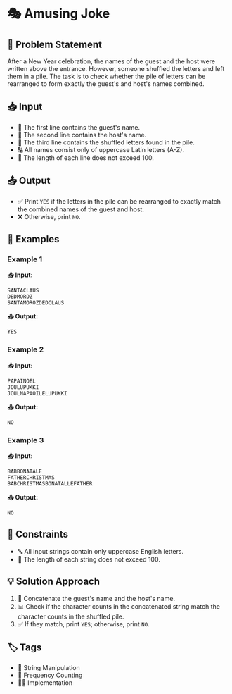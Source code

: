 # 🎭 Amusing Joke

## 📖 Problem Statement
After a New Year celebration, the names of the guest and the host were written above the entrance. However, someone shuffled the letters and left them in a pile. The task is to check whether the pile of letters can be rearranged to form exactly the guest's and host's names combined.

## 📥 Input
- 📌 The first line contains the guest's name.
- 📌 The second line contains the host's name.
- 📌 The third line contains the shuffled letters found in the pile.
- 🔠 All names consist only of uppercase Latin letters (A-Z).
- 🔢 The length of each line does not exceed 100.

## 📤 Output
- ✅ Print `YES` if the letters in the pile can be rearranged to exactly match the combined names of the guest and host.
- ❌ Otherwise, print `NO`.

## 📝 Examples
### Example 1
**📥 Input:**
```
SANTACLAUS
DEDMOROZ
SANTAMOROZDEDCLAUS
```
**📤 Output:**
```
YES
```

### Example 2
**📥 Input:**
```
PAPAINOEL
JOULUPUKKI
JOULNAPAOILELUPUKKI
```
**📤 Output:**
```
NO
```

### Example 3
**📥 Input:**
```
BABBONATALE
FATHERCHRISTMAS
BABCHRISTMASBONATALLEFATHER
```
**📤 Output:**
```
NO
```

## 📌 Constraints
- 🔤 All input strings contain only uppercase English letters.
- 🔢 The length of each string does not exceed 100.

## 💡 Solution Approach
1. 🔗 Concatenate the guest's name and the host's name.
2. 📊 Check if the character counts in the concatenated string match the character counts in the shuffled pile.
3. ✅ If they match, print `YES`; otherwise, print `NO`.

## 🏷️ Tags
- 📝 String Manipulation
- 🎨 Frequency Counting
- 👨‍💻 Implementation